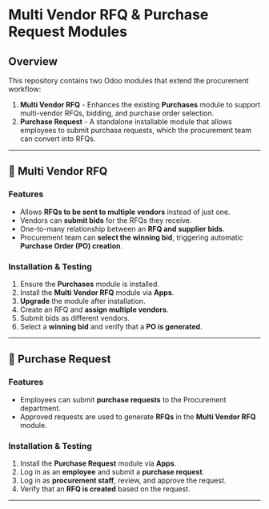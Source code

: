 # Multi Vendor RFQ & Purchase Request Modules

## Overview  
This repository contains two Odoo modules that extend the procurement workflow:  

1. **Multi Vendor RFQ** - Enhances the existing **Purchases** module to support multi-vendor RFQs, bidding, and purchase order selection.  
2. **Purchase Request** - A standalone installable module that allows employees to submit purchase requests, which the procurement team can convert into RFQs.  

---

## 📌 Multi Vendor RFQ

### Features  
- Allows **RFQs to be sent to multiple vendors** instead of just one.  
- Vendors can **submit bids** for the RFQs they receive.  
- One-to-many relationship between an **RFQ and supplier bids**.  
- Procurement team can **select the winning bid**, triggering automatic **Purchase Order (PO) creation**.  

### Installation & Testing  
1. Ensure the **Purchases** module is installed.  
2. Install the **Multi Vendor RFQ** module via **Apps**.  
3. **Upgrade** the module after installation.  
4. Create an RFQ and **assign multiple vendors**.  
5. Submit bids as different vendors.  
6. Select a **winning bid** and verify that a **PO is generated**.  

---

## 📌 Purchase Request

### Features  
- Employees can submit **purchase requests** to the Procurement department.  
- Approved requests are used to generate **RFQs** in the **Multi Vendor RFQ** module.  

### Installation & Testing  
1. Install the **Purchase Request** module via **Apps**.  
2. Log in as an **employee** and submit a **purchase request**.  
3. Log in as **procurement staff**, review, and approve the request.  
4. Verify that an **RFQ is created** based on the request.  

---